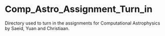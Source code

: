 # Comp_Astro_Assignment_Turn_in
Directory used to turn in the assignments for Computational Astrophysics by Saeid, Yuan and Christiaan.
